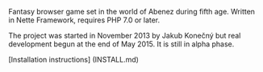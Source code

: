 Fantasy browser game set in the world of Abenez during fifth age. Written in Nette Framework, requires PHP 7.0 or later.

The project was started in November 2013 by Jakub Konečný but real development begun at the end of May 2015. It is still in alpha phase.

[Installation instructions] (INSTALL.md)
